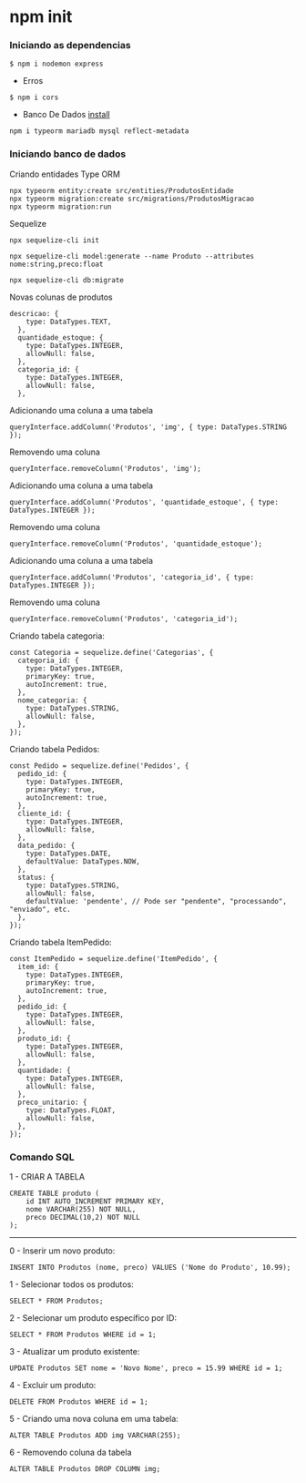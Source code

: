 # npm init

### Iniciando as dependencias
````
$ npm i nodemon express
````
- Erros
````
$ npm i cors
````
- Banco De Dados [install](https://typeorm.io/#installation)
````
npm i typeorm mariadb mysql reflect-metadata
````

### Iniciando banco de dados 
Criando entidades Type ORM
````
npx typeorm entity:create src/entities/ProdutosEntidade
npx typeorm migration:create src/migrations/ProdutosMigracao 
npx typeorm migration:run
````

Sequelize
````
npx sequelize-cli init
````
````
npx sequelize-cli model:generate --name Produto --attributes nome:string,preco:float
````
````
npx sequelize-cli db:migrate
````
Novas colunas de produtos
````
descricao: {
    type: DataTypes.TEXT,
  },
  quantidade_estoque: {
    type: DataTypes.INTEGER,
    allowNull: false,
  },
  categoria_id: {
    type: DataTypes.INTEGER,
    allowNull: false,
  },
````

Adicionando uma coluna a uma tabela
````
queryInterface.addColumn('Produtos', 'img', { type: DataTypes.STRING });
````
Removendo uma coluna
````
queryInterface.removeColumn('Produtos', 'img');
````
Adicionando uma coluna a uma tabela
````
queryInterface.addColumn('Produtos', 'quantidade_estoque', { type: DataTypes.INTEGER });
````
Removendo uma coluna
````
queryInterface.removeColumn('Produtos', 'quantidade_estoque');
````
Adicionando uma coluna a uma tabela
````
queryInterface.addColumn('Produtos', 'categoria_id', { type: DataTypes.INTEGER });
````
Removendo uma coluna
````
queryInterface.removeColumn('Produtos', 'categoria_id');
````
 
Criando tabela categoria:
````
const Categoria = sequelize.define('Categorias', {
  categoria_id: {
    type: DataTypes.INTEGER,
    primaryKey: true,
    autoIncrement: true,
  },
  nome_categoria: {
    type: DataTypes.STRING,
    allowNull: false,
  },
});
````

Criando tabela Pedidos:
````
const Pedido = sequelize.define('Pedidos', {
  pedido_id: {
    type: DataTypes.INTEGER,
    primaryKey: true,
    autoIncrement: true,
  },
  cliente_id: {
    type: DataTypes.INTEGER,
    allowNull: false,
  },
  data_pedido: {
    type: DataTypes.DATE,
    defaultValue: DataTypes.NOW,
  },
  status: {
    type: DataTypes.STRING,
    allowNull: false,
    defaultValue: 'pendente', // Pode ser "pendente", "processando", "enviado", etc.
  },
});
````

Criando tabela ItemPedido:
````
const ItemPedido = sequelize.define('ItemPedido', {
  item_id: {
    type: DataTypes.INTEGER,
    primaryKey: true,
    autoIncrement: true,
  },
  pedido_id: {
    type: DataTypes.INTEGER,
    allowNull: false,
  },
  produto_id: {
    type: DataTypes.INTEGER,
    allowNull: false,
  },
  quantidade: {
    type: DataTypes.INTEGER,
    allowNull: false,
  },
  preco_unitario: {
    type: DataTypes.FLOAT,
    allowNull: false,
  },
});
````

### Comando SQL
1 - CRIAR A TABELA
````
CREATE TABLE produto (
    id INT AUTO_INCREMENT PRIMARY KEY,
    nome VARCHAR(255) NOT NULL,
    preco DECIMAL(10,2) NOT NULL
);
````
________________________________
0 - Inserir um novo produto:
````
INSERT INTO Produtos (nome, preco) VALUES ('Nome do Produto', 10.99);
````
1 - Selecionar todos os produtos:
````
SELECT * FROM Produtos;
````
2 - Selecionar um produto específico por ID:
 ````
SELECT * FROM Produtos WHERE id = 1;
````
3 - Atualizar um produto existente:
````
UPDATE Produtos SET nome = 'Novo Nome', preco = 15.99 WHERE id = 1;
````
4 - Excluir um produto:
````
DELETE FROM Produtos WHERE id = 1;
````
5 - Criando uma nova coluna em uma tabela:
````
ALTER TABLE Produtos ADD img VARCHAR(255);
````
6 - Removendo coluna da tabela
````
ALTER TABLE Produtos DROP COLUMN img;
````

